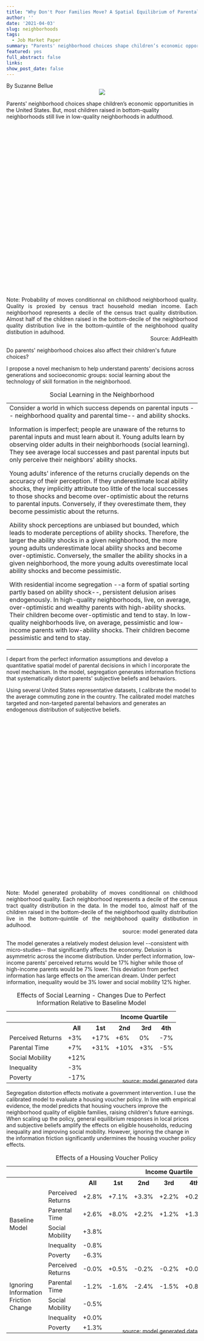 ```yaml
---
title: "Why Don't Poor Families Move? A Spatial Equilibrium of Parental Decisions with Imperfect Information"
author: ''
date: '2021-04-03'
slug: neighborhoods
tags:
  - Job Market Paper
summary: "Parents' neighborhood choices shape children’s economic opportunities in the United States. However, most children raised in bottom-quality neighborhoods still live in low-quality neighborhoods in adulthood. Could parents' neighborhood choices also affect their children's future choices? I develop a quantitative spatial model of parental decisions that incorporates a novel mechanism: social learning about the technology of skill formation. Segregation generates information frictions that systematically distort parents' subjective beliefs and behavior. Using several United States representative datasets, I calibrate the model to the average commuting zone in the country. The calibrated model matches targeted and non-targeted parental behaviors and generates an endogenous distribution of subjective beliefs. I find that a relatively modest level of delusion increases inequality by 3% and decreases social mobility by 12%. Housing vouchers improve the neighborhood quality of eligible families, raising children's future earnings. When scaled-up, general equilibrium responses in local prices and subjective beliefs amplify the policy effects on eligible households, reducing inequality and improving social mobility. Ignoring subjective belief responses greatly undermines the policy effects."
featured: yes
full_abstract: false
links:
show_post_date: false
---
```

<div style="text-align: left;" class="f6">By Suzanne Bellue</div>
<div style="text-align: center;max-width: 100%;"><img src="../../img/nbh.png"   ></div>


Parents' neighborhood choices shape children’s economic opportunities in the United States. But, most children raised in bottom-quality neighborhoods still live in low-quality neighborhoods in adulthood. 

<div>                        
        <script type="text/javascript">window.PlotlyConfig = {MathJaxConfig: 'local'};</script>
        <script src="../../js/matrixmobData1.js"  ></script>              
        <div id="c8cd8b7a-b401-43d2-825c-336fd879e2c6" class="plotly-graph-div" style="height:450px; width:100%;"></div>            
        <script src="../../js/matrixmobData2.js" ></script>   
        <div style="text-align: justify;" class="f7"> Note: Probability of moves conditionnal on childhood neighborhood quality. Quality is proxied by census tract household median income. Each neighborhood represents a decile of the census tract quality distribution. Almost half of the children raised in the bottom-decile of the neighborhood quality distribution live in the bottom-quintile of the neighbohood quality distibution in adulhood. </div>
        <div style="text-align: right;" class="f7"> Source: AddHealth</div>
    </div>


Do parents' neighborhood choices also affect their children's future choices?

I propose a novel mechanism to help understand parents' decisions across generations and socioeconomic groups: social learning about the technology of skill formation in the neighborhood. 


<table>
<caption>Social Learning in the Neighborhood</caption>
<tr><td><div class="f6"> Consider a world in which success depends on parental inputs -- neighborhood quality and parental time-- and ability shocks.

Information is imperfect; people are unaware of the returns to parental inputs and must learn about it. Young adults learn by observing older adults in their neighborhoods (social learning). They see average local successes and past parental inputs but only perceive their neighbors' ability shocks. 

Young adults' inference of the returns crucially depends on the accuracy of their perception. If they underestimate local ability shocks, they implicitly attribute too little of the local successes to those shocks and become over-optimistic about the returns to parental inputs. Conversely, if they overestimate them, they become pessimistic about the returns.

Ability shock perceptions are unbiased but bounded, which leads to moderate perceptions of ability shocks. Therefore, the larger the ability shocks in a given neighborhood, the more young adults underestimate local ability shocks and become over-optimistic. Conversely, the smaller the ability shocks in a given neighborhood, the more young adults overestimate local ability shocks and become pessimistic.  

With residential income segregation --a form of spatial sorting partly based on ability shock--, persistent delusion arises endogenously. In high-quality neighborhoods, live, on average, over-optimistic and wealthy parents with high-ability shocks. Their children become over-optimistic and tend to stay. In low-quality neighborhoods live, on average, pessimistic and low-income parents with low-ability shocks. Their children become pessimistic and tend to stay.  </div ></td></tr>
</table>




I depart from the perfect information assumptions and develop a quantitative spatial model of parental decisions in which I incorporate the novel mechanism.
In the model, segregation generates information frictions that systematically distort parents' subjective beliefs and behaviors.

Using several United States representative datasets, I calibrate the model to the average commuting zone in the country. The calibrated model matches targeted and non-targeted parental behaviors and generates an endogenous distribution of subjective beliefs.


<div>                        
        <script type="text/javascript">window.PlotlyConfig = {MathJaxConfig: 'local'};</script>
        <script src="../../js/matrixmobModel12.js"></script>                
        <div id="fe863b8b-acc1-4457-897f-08497b532913" class="plotly-graph-div" style="height:450px; width:100%;"></div>            
        <script src="../../js/matrixmobModel22.js"></script> 
      <div style="text-align: justify;" class="f7"> Note: Model generated probability of moves conditionnal on childhood neighborhood quality. Each neighborhood represents a decile of the census tract quality distribution in the data. In the model too, almost half of the children raised in the bottom-decile of the neighborhood quality distribution live in the bottom-quintile of the neighbohood quality distibution in adulhood. </div>
         <div style="text-align: right;" class="f7"> source: model generated data</div>
  </div>   
    

The model generates a relatively modest delusion level --consistent with micro-studies-- that significantly affects the economy. Delusion is asymmetric across the income distribution. Under perfect information, low-income parents' perceived returns would be 17% higher while those of high-income parents would be 7% lower. This deviation from perfect information has large effects on the american dream. Under perfect information, inequality would be 3% lower and social mobility 12% higher.


<table class="f6  mw7" stye="max-width: 100%;display: flex;">
<caption>Effects of Social Learning - Changes Due to Perfect Information Relative to Baseline Model</caption>
  <tr>
  	<th></th>
    <th></th>
    <th></th>
    <th colspan="3">Income Quartile</th>
  </tr>
  <tr>
  	<th></th>
    <th>All</th>
    <th>1st</th>
    <th>2nd</th>
    <th>3rd</th>
    <th>4th</th>
  </tr>
  <tr>
    <td>Perceived Returns</td>
    <td>+3%</td>
    <td>+17%</td>
    <td>+6%</td>
    <td>0%</td>
    <td>-7%</td>
  </tr>
    <tr>
    <td>Parental Time</td>
    <td>+7%</td>
    <td>+31%</td>
    <td>+10%</td>
    <td>+3%</td>
    <td>-5%</td>
  </tr>
      <tr>
    <td>Social Mobility</td>
    <td>+12%</td>
    <td></td>
    <td></td>
    <td></td>
     <td></td>
  </tr>
  <tr>
    <td>Inequality</td>
    <td>-3%</td>
    <td></td>
    <td></td>
    <td></td>
     <td></td>
  </tr>
      <tr>
    <td>Poverty</td>
    <td>-17%</td>
    <td></td>
    <td></td>
    <td></td>
     <td></td>
  </tr>
</table>
<div style="text-align: right; margin-top:-30px;" class="f7 mt0"> source: model generated data</div>

Segregation distortion effects motivate a government intervention. I use the calibrated model to evaluate a housing voucher policy. In line with empirical evidence, the model predicts that housing vouchers improve the neighborhood quality of eligible families, raising children's future earnings. When scaling up the policy, general equilibrium responses in local prices and subjective beliefs amplify the effects on eligible households, reducing inequality and improving social mobility. However, ignoring the change in the information friction significantly undermines the housing voucher policy effects.


<table class="f6  mw7" stye="max-width: 100%;display: flex;">
<caption>Effects of a Housing Voucher Policy</caption>
  <tr>
  	<th></th>
    <th></th>
    <th></th>
    <th></th>
    <th colspan="3">Income Quartile</th>
  </tr>
  <tr>
  	<th></th>
  	<th></th>
    <th>All</th>
    <th>1st</th>
    <th>2nd</th>
    <th>3rd</th>
    <th>4th</th>
  </tr>
  <tr>
    <td rowspan=5>Baseline Model</td>
    <td >Perceived Returns</td>
    <td>+2.8%</td>
    <td>+7.1%</td>
    <td>+3.3%</td>
    <td>+2.2%</td>
    <td>+0.2%</td>
  </tr>
  <tr>
    <td>Parental Time</td>
    <td>+2.6%</td>
    <td>+8.0%</td>
    <td>+2.2%</td>
    <td>+1.2%</td>
    <td>+1.3%</td>
  </tr>
  <tr>
    <td>Social Mobility</td>
    <td>+3.8%</td>
    <td></td>
    <td></td>
    <td></td>
     <td></td>
  </tr>
  <tr>
    <td>Inequality</td>
    <td>-0.8%</td>
    <td></td>
    <td></td>
    <td></td>
     <td></td>
  </tr>
  <tr>
    <td>Poverty</td>
    <td>-6.3%</td>
    <td></td>
    <td></td>
    <td></td>
     <td></td>
  </tr>
  <tr>
  	<td rowspan=5>Ignoring Information Friction Change</td>
  	<td >Perceived Returns</td>
    <td>-0.0%</td>
    <td>+0.5%</td>
    <td>-0.2%</td>
    <td>-0.2%</td>
    <td>+0.0%</td>
  </tr>
  <tr>
    <td>Parental Time</td>
    <td>-1.2%</td>
    <td>-1.6%</td>
    <td>-2.4%</td>
    <td>-1.5%</td>
    <td>+0.8%</td>
  </tr>
  <tr>
    <td>Social Mobility</td>
    <td>-0.5%</td>
    <td></td>
    <td></td>
    <td></td>
     <td></td>
  </tr>
  <tr>
    <td>Inequality</td>
    <td>+0.0%</td>
    <td></td>
    <td></td>
    <td></td>
     <td></td>
  </tr>
    <tr>
    <td>Poverty</td>
    <td>+1.3%</td>
    <td></td>
    <td></td>
    <td></td>
     <td></td>
  </tr>
</table>
<div style="text-align: right; margin-top:-30px;" class="f7"> source: model generated data</div>
